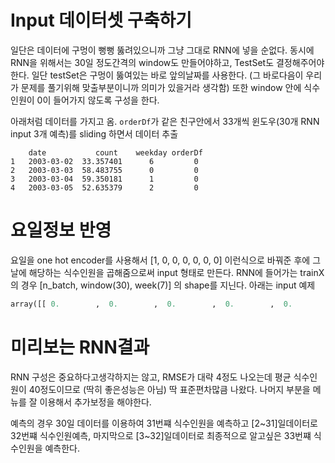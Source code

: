 # Input 데이터셋 구축하기

일단은 데이터에 구멍이 뻥뻥 뚫려있으니까 그냥 그대로 RNN에 넣을 순없다. 동시에 RNN을 위해서는 30일 정도간격의 window도 만들어야하고, TestSet도 결정해주어야 한다.
일단 testSet은 구멍이 뚫여있는 바로 앞의날짜를 사용한다. (그 바로다음이 우리가 문제를 풀기위해 맞출부분이니까 의미가 있을거라 생각함) 또한 window 안에 식수인원이 0이 들어가지 않도록 구성을 한다.

아래처럼 데이터를 가지고 옴. `orderDf`가 같은 친구안에서 33개씩 윈도우(30개 RNN input 3개 예측)를 sliding 하면서 데이터 추출

```
    date	       count	weekday	orderDf
1	2003-03-02	33.357401	   6	     0
2	2003-03-03	58.483755	   0	     0
3	2003-03-04	59.350181	   1	     0
4	2003-03-05	52.635379	   2	     0
```



# 요일정보 반영

요일을 one hot encoder를 사용해서 [1, 0, 0, 0, 0, 0, 0] 이런식으로 바꿔준 후에 그날에 해당하는 식수인원을 곱해줌으로써 input 형태로 만든다. RNN에 들어가는 trainX의 경우 [n_batch, window(30), week(7)] 의 shape를 지닌다. 아래는 input 예제

```python
array([[ 0.        ,  0.        ,  0.        ,  0.        ,  0.        , 0.        , 33.35740072]])
   ```


# 미리보는 RNN결과

RNN 구성은 중요하다고생각하지는 않고, RMSE가 대략 4정도 나오는데 평균 식수인원이 40정도이므로 (딱히 좋은성능은 아님) 딱 표준편차많큼 나왔다. 나머지 부분을 메뉴를 잘 이용해서 추가보정을 해야한다.

예측의 경우 30일 데이터를 이용하여 31번쨰 식수인원을 예측하고 [2~31]일데이터로 32번쨰 식수인원예측, 마지막으로 [3~32]일데이터로 최종적으로 알고싶은 33번쨰 식수인원을 예측한다.
